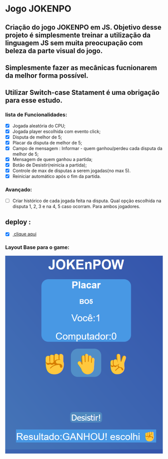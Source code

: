  # Jogo JOKENPO
 
 ## Criação do jogo JOKENPO em JS. Objetivo desse projeto é simplesmente treinar a utilização da linguagem JS sem muita preocupação com beleza da parte visual do jogo. 
 ## Simplesmente fazer as mecânicas fucnionarem da melhor forma possível.
 ## Utilizar Switch-case Statament é uma obrigação para esse estudo.

### lista de Funcionalidades:

 - [X] Jogada aleatória do CPU;
 - [X] Jogada player escolhida com evento click;
 - [X] Disputa de melhor de 5;
 - [X] Placar da disputa de melhor de 5;
 - [X] Campo de mensagem : Informar - quem ganhou/perdeu cada disputa da melhor de 5;
 - [X] Mensagem de quem ganhou a partida;
 - [X] Botão de Desistir(reinicia a partida);
 - [X] Controle de max de disputas a serem jogadas(no max 5).
 - [X] Reiniciar automático após o fim da partida.

### Avançado:
- [ ] Criar histórico de cada jogada feita na disputa. Qual opção escolhida na disputa 1, 2, 3 e na 4, 5 caso ocorram. Para ambos jogadores.

 ## deploy :
  - [X] <a href="https://jokenpow.netlify.app/"> clique aqui</a>

  ### Layout Base para o game:</br>
  <img src="https://github.com/cdsalema/jokenpow_5project/blob/main/assets/images/LayoutBaseJOKEnPOW1.png">
